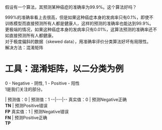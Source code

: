 假设有一个算法，其预测某种癌症的准确率为99.9%。这个算法好吗？

999%的准确率看上去很高，但是如果这种癌症本身的发病率只有0.1%，即使不训练模型而直接预测所有人都是健康人，这样的预测的准确率也能达到99.9%。  
更极端的情况，如果这种癌症本身的发病率只有0.01%，这算法预测的准确率还不如直接预测所有人都健康。  
对于极度偏斜的数据（skewed data），用准确率评价分类算法好坏有局限性。  
解决方法：混淆矩阵  

# 工具：混淆矩阵，以二分类为例

0 - Negative - 阴性, 1 - Positive - 阳性   
1是我们关注的部分。  

  | 预测值：0  | 预测值：1
--|---|--
真实值：0  | 预测Negative正确<br>**TN**  | 预测Positive错误<br>**FP**
真实值：1  | 预测Negative错误<br>**FN**  | 预测Positive正确<br>**TP**
